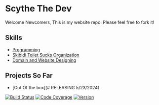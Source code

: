 # Scythe The Dev

Welcome Newcomers, This is my website repo. Please feel free to fork it!

## Skills

* [Programming](#)
* [Skibidi Toilet Sucks Organization](#)
* [Domain and Website Designing](#)

## Projects So Far

* [Out Of the box](# RELEASING 5/23/2024)

[![Build Status](https://img.shields.io/travis/ScytheMediaTheDev/repository/master.svg)](https://travis-ci.org/ScytheMediaTheDev/repository)
[![Code Coverage](https://img.shields.io/codecov/c/github/ScytheMediaTheDev/repository.svg)](https://codecov.io/gh/ScytheMediaTheDev/repository)
[![Version](https://img.shields.io/github/v/release/ScytheMediaTheDev/repository.svg)](https://github.com/ScytheMediaTheDev/repository/releases)
